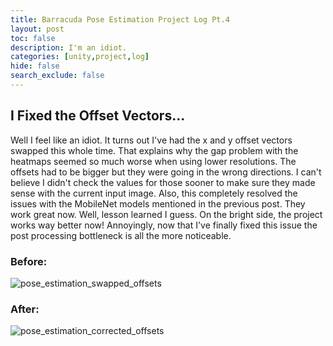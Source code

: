 ```yaml
---
title: Barracuda Pose Estimation Project Log Pt.4
layout: post
toc: false
description: I'm an idiot.
categories: [unity,project,log]
hide: false
search_exclude: false
---
```


## I Fixed the Offset Vectors...

Well I feel like an idiot. It turns out I've had the x and y offset vectors swapped this whole time. That explains why the gap problem with the heatmaps seemed so much worse when using lower resolutions. The offsets had to be bigger but they were going in the wrong directions. I can't believe I didn't check the values for those sooner to make sure they made sense with the current input image. Also, this completely resolved the issues with the MobileNet models mentioned in the previous post. They work great now. Well, lesson learned I guess. On the bright side, the project works way better now! Annoyingly, now that I've finally fixed this issue the post processing bottleneck is all the more noticeable.



### Before:

![pose_estimation_swapped_offsets](\images\pose_estimation_swapped_offsets.gif)

### After:

![pose_estimation_corrected_offsets](\images\pose_estimation_corrected_offsets.gif)
